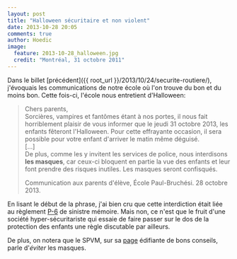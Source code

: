 ```yaml
---
layout: post
title: "Halloween sécuritaire et non violent"
date: 2013-10-28 20:05
comments: true
author: Hoedic
image:
  feature: 2013-10-28_halloween.jpg
  credit: "Montréal, 31 octobre 2011"
---
```



Dans le billet [précédent]({{ root_url }}/2013/10/24/securite-routiere/), j'évoquais les communications de notre école où l'on trouve du bon et du moins bon. Cette fois-ci, l'école nous entretient d'Halloween:

> Chers parents,<br/>
> Sorcières, vampires et fantômes étant à nos portes, il nous fait horriblement plaisir de vous informer que le jeudi 31 octobre 2013, les enfants fêteront l'Halloween. Pour cette effrayante occasion, il sera possible pour votre enfant d'arriver le matin même déguisé.<br/>
> [...]<br/>
> De plus, comme les y invitent les services de police, nous interdisons <b>les masques</b>, car ceux-ci bloquent en partie la vue des enfants et leur font prendre des risques inutiles. Les masques seront confisqués.
> <div class="attrib">Communication aux parents d'élève, École Paul-Bruchési. 28 octobre 2013.</div>

En lisant le début de la phrase, j'ai bien cru que cette interdiction était liée au règlement [P-6](http://ville.montreal.qc.ca/sel/sypre-consultation/afficherpdf?idDoc=23796&typeDoc=1) de sinistre mémoire. Mais non, ce n'est que le fruit d'une société hyper-sécuritariste qui essaie de faire passer sur le dos de la protection des enfants une règle discutable par ailleurs.

De plus, on notera que le SPVM, sur sa [page](
http://www.spvm.qc.ca/fr/jeunesse/enfant-prudent-halloween.asp) édifiante de bons conseils, parle d'<i>éviter</i> les masques. 

